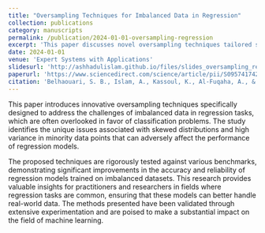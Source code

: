 ```yaml
---
title: "Oversampling Techniques for Imbalanced Data in Regression"
collection: publications
category: manuscripts
permalink: /publication/2024-01-01-oversampling-regression
excerpt: 'This paper discusses novel oversampling techniques tailored specifically for handling imbalanced data in regression tasks. These methods improve predictive accuracy by addressing issues unique to regression models, such as skewed distributions and variance within minority data points.'
date: 2024-01-01
venue: 'Expert Systems with Applications'
slidesurl: 'http://ashhadulislam.github.io/files/slides_oversampling_regression.pdf'
paperurl: 'https://www.sciencedirect.com/science/article/pii/S0957417424009849'
citation: 'Belhaouari, S. B., Islam, A., Kassoul, K., Al-Fuqaha, A., & Bouzerdoum, A. (2024). &quot;Oversampling Techniques for Imbalanced Data in Regression.&quot; <i>Expert Systems with Applications</i>, 252, 124118. https://doi.org/10.1016/j.eswa.2024.124118'
---
```


This paper introduces innovative oversampling techniques specifically designed to address the challenges of imbalanced data in regression tasks, which are often overlooked in favor of classification problems. The study identifies the unique issues associated with skewed distributions and high variance in minority data points that can adversely affect the performance of regression models.

The proposed techniques are rigorously tested against various benchmarks, demonstrating significant improvements in the accuracy and reliability of regression models trained on imbalanced datasets. This research provides valuable insights for practitioners and researchers in fields where regression tasks are common, ensuring that these models can better handle real-world data. The methods presented have been validated through extensive experimentation and are poised to make a substantial impact on the field of machine learning.
